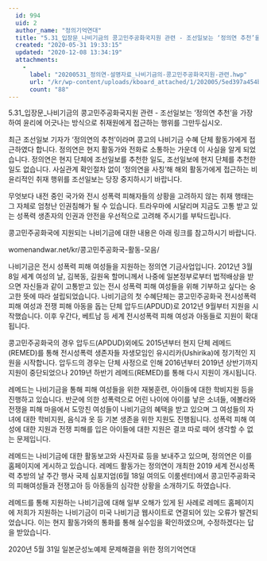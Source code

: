 ```yaml
---
  id: 994
  uid: 2
  author_name: "정의기억연대"
  title: "5.31_입장문_나비기금의 콩고민주공화국지원 관련 - 조선일보는 ‘정의연 추천’을 가장하여  윤리에 어긋나는 방식으로 취재원에게 접근하는 행위를 그만두십시오."
  created: "2020-05-31 19:33:15"
  updated: "2020-12-08 13:34:19"
  attachments: 
    - 
      label: "20200531_정의연-설명자료_나비기금의-콩고민주공화국지원-관련.hwp"
      url: "/kr/wp-content/uploads/kboard_attached/1/202005/5ed397a454ba02707686.hwp"
      count: "88"
---
```

5.31_입장문_나비기금의 콩고민주공화국지원 관련 - 조선일보는 ‘정의연 추천’을 가장하여 윤리에 어긋나는 방식으로 취재원에게 접근하는 행위를 그만두십시오.

최근 조선일보 기자가 ‘정의연의 추천’이라며 콩고의 나비기금 수혜 단체 활동가에게 접근하였다 합니다. 정의연은 현지 활동가와 전화로 소통하는 가운데 이 사실을 알게 되었습니다. 정의연은 현지 단체에 조선일보를 추천한 일도, 조선일보에 현지 단체를 추천한 일도 없습니다. 사실관계 확인절차 없이 ‘정의연을 사칭’해 해외 활동가에게 접근하는 비윤리적인 취재 행위를 조선일보는 당장 중지하시기 바랍니다. 

무엇보다 내전 중인 국가와 전시 성폭력 피해자들의 상황을 고려하지 않는 취재 행태는 그 자체로 엄청난 인권침해가 될 수 있습니다. 트라우마에 시달리며 지금도 고통 받고 있는 성폭력 생존자의 인권과 안전을 우선적으로 고려해 주시기를 부탁드립니다.

콩고민주공화국에 지원되는 나비기금에 대한 내용은 아래 링크를 참고하시기 바랍니다. 

womenandwar.net/kr/콩고민주공화국-활동-모음/
 
나비기금은 전시 성폭력 피해 여성들을 지원하는 정의연 기금사업입니다. 2012년 3월 8일 세계 여성의 날, 김복동, 길원옥 할머니께서 나중에 일본정부로부터 법적배상을 받으면 자신들과 같이 고통받고 있는 전시 성폭력 피해 여성들을 위해 기부하고 싶다는 숭고한 뜻에 따라 설립되었습니다. 나비기금의 첫 수혜단체는 콩고민주공화국 전시성폭력 피해 여성과 전쟁 피해 아동을 돕는 단체 압두드(APDUD)로 2012년 9월부터 지원을 시작했습니다. 이후 우간다, 베트남 등 세계 전시성폭력 피해 여성과 아동들로 지원이 확대됩니다. 

콩고민주공화국의 경우 압두드(APDUD)외에도 2015년부터 현지 단체 레메드(REMED)를 통해 전시성폭력 생존자들 자생모임인 유시리카(Ushirika)에 정기적인 지원을 시작합니다. 압두드의 경우는 단체 사정으로 인해 2016년부터 2019년 상반기까지 지원이 중단되었으나 2019년 하반기 레메드(REMED)를 통해 다시 지원이 개시됩니다. 

레메드는 나비기금을 통해 피해 여성들을 위한 재봉훈련, 아이들에 대한 학비지원 등을 진행하고 있습니다. 반군에 의한 성폭력으로 어린 나이에 아이를 낳은 소녀들, 에볼라와 전쟁을 피해 마을에서 도망친 여성들이 나비기금의 혜택을 받고 있으며 그 여성들의 자녀에 대한 학비지원, 음식과 옷 등 기본 생존을 위한 지원도 진행됩니다. 성폭력 피해 여성에 대한 지원과 전쟁 피해를 입은 아이들에 대한 지원은 결코 따로 떼어 생각할 수 없는 문제입니다. 

레메드는 나비기금에 대한 활동보고와 사진자료 등을 보내주고 있으며, 정의연은 이를 홈페이지에 게시하고 있습니다. 레메드 활동가는 정의연이 개최한 2019 세계 전시성폭력 추방의 날 주간 행사 국제 심포지엄(6월 18일 여의도 이룸센터)에서 콩고민주공화국의 피해여성들과 전쟁고아 등 아동들의 심각한 상황을 소개하기도 하였습니다. 

레메드를 통해 지원하는 나비기금에 대해 일부 오해가 있게 된 사례로 레메드 홈페이지에 저희가 지원하는 나비기금이 미국 나비기금 웹사이트로 연결되어 있는 오류가 발견되었습니다. 이는 현지 활동가와의 통화를 통해 실수임을 확인하였으며, 수정하겠다는 답을 받았습니다. 

2020년 5월 31일
일본군성노예제 문제해결을 위한 정의기억연대